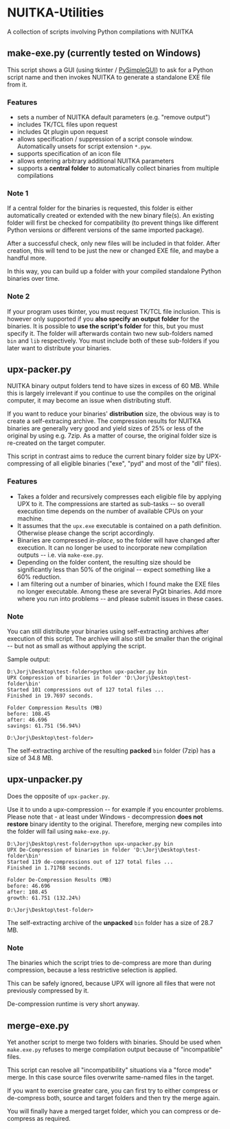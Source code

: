 # NUITKA-Utilities
A collection of scripts involving Python compilations with NUITKA

## make-exe.py (currently tested on Windows)
This script shows a GUI (using tkinter / [PySimpleGUI](https://github.com/MikeTheWatchGuy/PySimpleGUI)) to ask for a Python script name and then invokes NUITKA to generate a standalone EXE file from it.

### Features
* sets a number of NUITKA default parameters (e.g. "remove output")
* includes TK/TCL files upon request
* includes Qt plugin upon request
* allows specification / suppression of a script console window. Automatically unsets for script extension `*.pyw`.
* supports specification of an icon file
* allows entering arbitrary additional NUITKA parameters
* supports a **central folder** to automatically collect binaries from multiple compilations

### Note 1
If a central folder for the binaries is requested, this folder is either automatically created or extended with the new binary file(s). An existing folder will first be checked for compatibility (to prevent things like different Python versions or different versions of the same imported package).

After a successful check, only new files will be included in that folder. After creation, this will tend to be just the new or changed EXE file, and maybe a handful more.

In this way, you can build up a folder with your compiled standalone Python binaries over time.

### Note 2
If your program uses tkinter, you must request TK/TCL file inclusion. This is however only supported if you **also specify an output folder** for the binaries. It is possible to **use the script's folder** for this, but you must specify it. The folder will afterwards contain two new sub-folders named `bin` and `lib` respectively. You must include both of these sub-folders if you later want to distribute your binaries.

## upx-packer.py
NUITKA binary output folders tend to have sizes in excess of 60 MB. While this is largely irrelevant if you continue to use the compiles on the original computer, it may become an issue when distributing stuff.

If you want to reduce your binaries' **distribution** size, the obvious way is to create a self-extracing archive. The compression results for NUITKA binaries are generally very good and yield sizes of 25% or less of the original by using e.g. 7zip. As a matter of course, the original folder size is re-created on the target computer.

This script in contrast aims to reduce the current binary folder size by UPX-compressing of all eligible binaries ("exe", "pyd" and most of the "dll" files).

### Features
* Takes a folder and recursively compresses each eligible file by applying UPX to it. The compressions are started as sub-tasks -- so overall execution time depends on the number of available CPUs on your machine.
* It assumes that the ``upx.exe`` executable is contained on a path definition. Otherwise please change the script accordingly.
* Binaries are compressed *in-place*, so the folder will have changed after execution. It can no longer be used to incorporate new compilation outputs -- i.e. via `make-exe.py`.
* Depending on the folder content, the resulting size should be significantly less than 50% of the original -- expect something like a 60% reduction.
* I am filtering out a number of binaries, which I found make the EXE files no longer executable. Among these are several PyQt binaries. Add more where you run into problems -- and please submit issues in these cases.

### Note
You can still distribute your binaries using self-extracting archives after execution of this script. The archive will also still be smaller than the original -- but not as small as without applying the script.

Sample output:

```
D:\Jorj\Desktop\test-folder>python upx-packer.py bin
UPX Compression of binaries in folder 'D:\Jorj\Desktop\test-folder\bin'
Started 101 compressions out of 127 total files ...
Finished in 19.7697 seconds.

Folder Compression Results (MB)
before: 108.45
after: 46.696
savings: 61.751 (56.94%)

D:\Jorj\Desktop\test-folder>
```
The self-extracting archive of the resulting **packed** `bin` folder (7zip) has a size of 34.8 MB.

## upx-unpacker.py
Does the opposite of `upx-packer.py`.

Use it to undo a upx-compression -- for example if you encounter problems.
Please note that - at least under Windows - decompression **does not restore** binary identity to the original. Therefore, merging new compiles into the folder will fail using `make-exe.py`.

```
D:\Jorj\Desktop\rest-folder>python upx-unpacker.py bin
UPX De-Compression of binaries in folder 'D:\Jorj\Desktop\test-folder\bin'
Started 119 de-compressions out of 127 total files ...
Finished in 1.71768 seconds.

Folder De-Compression Results (MB)
before: 46.696
after: 108.45
growth: 61.751 (132.24%)

D:\Jorj\Desktop\test-folder>
```
The self-extracting archive of the **unpacked** `bin` folder has a size of 28.7 MB.

### Note
The binaries which the script tries to de-compress are more than during compression, because a less restrictive selection is applied.

This can be safely ignored, because UPX will ignore all files that were not previously compressed by it.

De-compression runtime is very short anyway.

## merge-exe.py
Yet another script to merge two folders with binaries. Should be used when `make.exe.py` refuses to merge compilation output because of "incompatible" files.

This script can resolve all "incompatibility" situations via a "force mode" merge. In this case source files overwrite same-named files in the target.

If you want to exercise greater care, you can first try to either compress or de-compress both, source and target folders and then try the merge again.

You will finally have a merged target folder, which you can compress or de-compress as required.
